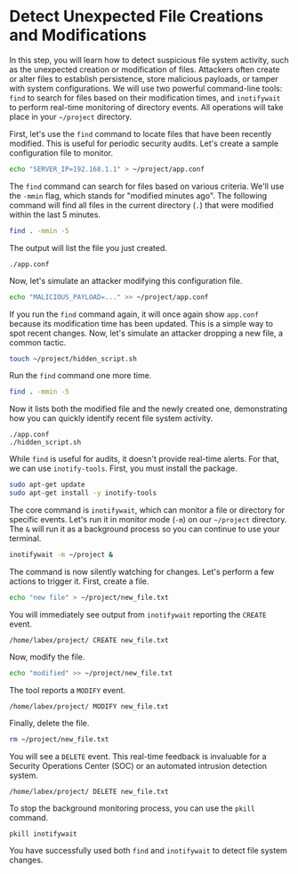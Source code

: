 # Detect Unexpected File Creations and Modifications

In this step, you will learn how to detect suspicious file system activity, such as the unexpected creation or modification of files. Attackers often create or alter files to establish persistence, store malicious payloads, or tamper with system configurations. We will use two powerful command-line tools: `find` to search for files based on their modification times, and `inotifywait` to perform real-time monitoring of directory events. All operations will take place in your `~/project` directory.

First, let's use the `find` command to locate files that have been recently modified. This is useful for periodic security audits. Let's create a sample configuration file to monitor.

```bash
echo "SERVER_IP=192.168.1.1" > ~/project/app.conf
```

The `find` command can search for files based on various criteria. We'll use the `-mmin` flag, which stands for "modified minutes ago". The following command will find all files in the current directory (`.`) that were modified within the last 5 minutes.

```bash
find . -mmin -5
```

The output will list the file you just created.

```plaintext
./app.conf
```

Now, let's simulate an attacker modifying this configuration file.

```bash
echo "MALICIOUS_PAYLOAD=..." >> ~/project/app.conf
```

If you run the `find` command again, it will once again show `app.conf` because its modification time has been updated. This is a simple way to spot recent changes. Now, let's simulate an attacker dropping a new file, a common tactic.

```bash
touch ~/project/hidden_script.sh
```

Run the `find` command one more time.

```bash
find . -mmin -5
```

Now it lists both the modified file and the newly created one, demonstrating how you can quickly identify recent file system activity.

```plaintext
./app.conf
./hidden_script.sh
```

While `find` is useful for audits, it doesn't provide real-time alerts. For that, we can use `inotify-tools`. First, you must install the package.

```bash
sudo apt-get update
sudo apt-get install -y inotify-tools
```

The core command is `inotifywait`, which can monitor a file or directory for specific events. Let's run it in monitor mode (`-m`) on our `~/project` directory. The `&` will run it as a background process so you can continue to use your terminal.

```bash
inotifywait -m ~/project &
```

The command is now silently watching for changes. Let's perform a few actions to trigger it. First, create a file.

```bash
echo "new file" > ~/project/new_file.txt
```

You will immediately see output from `inotifywait` reporting the `CREATE` event.

```plaintext
/home/labex/project/ CREATE new_file.txt
```

Now, modify the file.

```bash
echo "modified" >> ~/project/new_file.txt
```

The tool reports a `MODIFY` event.

```plaintext
/home/labex/project/ MODIFY new_file.txt
```

Finally, delete the file.

```bash
rm ~/project/new_file.txt
```

You will see a `DELETE` event. This real-time feedback is invaluable for a Security Operations Center (SOC) or an automated intrusion detection system.

```plaintext
/home/labex/project/ DELETE new_file.txt
```

To stop the background monitoring process, you can use the `pkill` command.

```bash
pkill inotifywait
```

You have successfully used both `find` and `inotifywait` to detect file system changes.